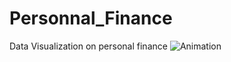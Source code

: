 # Personnal_Finance

Data Visualization on personal finance
![Animation](https://user-images.githubusercontent.com/104909781/225184352-ecf4de77-59ba-4ee9-9cef-910d703ba96f.gif)

